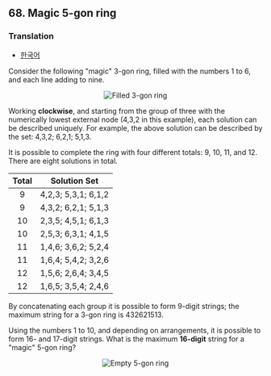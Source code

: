 ## 68. Magic 5-gon ring

### Translation
* [한국어](./translation-ko.md)

Consider the following "magic" 3-gon ring, filled with the numbers 1 to 6, and each line adding to nine.

<p align="center">
  <img
    src="https://projecteuler.net/project/images/p068_1.png"
    alt="Filled 3-gon ring"
  >
</p>

Working **clockwise**, and starting from the group of three with the numerically lowest external node (4,3,2 in this example), each solution can be described uniquely. For example, the above solution can be described by the set: 4,3,2; 6,2,1; 5,1,3.

It is possible to complete the ring with four different totals: 9, 10, 11, and 12. There are eight solutions in total.

Total | Solution Set
:---: | :---:
9 | 4,2,3; 5,3,1; 6,1,2
9 | 4,3,2; 6,2,1; 5,1,3
10 | 2,3,5; 4,5,1; 6,1,3
10 | 2,5,3; 6,3,1; 4,1,5
11 | 1,4,6; 3,6,2; 5,2,4
11 | 1,6,4; 5,4,2; 3,2,6
12 | 1,5,6; 2,6,4; 3,4,5
12 | 1,6,5; 3,5,4; 2,4,6

By concatenating each group it is possible to form 9-digit strings; the maximum string for a 3-gon ring is 432621513.

Using the numbers 1 to 10, and depending on arrangements, it is possible to form 16- and 17-digit strings. What is the maximum **16-digit** string for a "magic" 5-gon ring?

<p align="center">
  <img
    src="https://projecteuler.net/project/images/p068_2.png"
    alt="Empty 5-gon ring"
  >
</p>
